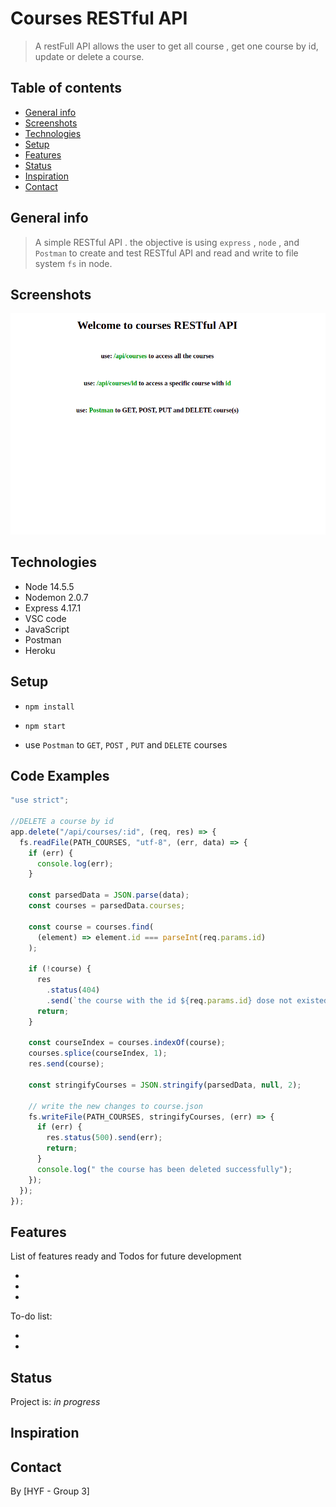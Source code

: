 # Courses RESTful API

> A restFull API allows the user to get all course , get one course by id, update or delete a course.

## Table of contents

- [General info](#general-info)
- [Screenshots](#screenshots)
- [Technologies](#technologies)
- [Setup](#setup)
- [Features](#features)
- [Status](#status)
- [Inspiration](#inspiration)
- [Contact](#contact)

## General info

> A simple RESTful API . the objective is using `express` , `node` , and `Postman` to create and test RESTful API and read and write to file system `fs` in node.

## Screenshots

![Example screenshot](planning/img/screenShot.png)

## Technologies

- Node 14.5.5
- Nodemon 2.0.7
- Express 4.17.1
- VSC code
- JavaScript
- Postman
- Heroku

## Setup

- `npm install`

- `npm start`

- use `Postman` to `GET`, `POST` , `PUT` and `DELETE` courses

## Code Examples

```js
"use strict";

//DELETE a course by id
app.delete("/api/courses/:id", (req, res) => {
  fs.readFile(PATH_COURSES, "utf-8", (err, data) => {
    if (err) {
      console.log(err);
    }

    const parsedData = JSON.parse(data);
    const courses = parsedData.courses;

    const course = courses.find(
      (element) => element.id === parseInt(req.params.id)
    );

    if (!course) {
      res
        .status(404)
        .send(`the course with the id ${req.params.id} dose not existed`);
      return;
    }

    const courseIndex = courses.indexOf(course);
    courses.splice(courseIndex, 1);
    res.send(course);

    const stringifyCourses = JSON.stringify(parsedData, null, 2);

    // write the new changes to course.json
    fs.writeFile(PATH_COURSES, stringifyCourses, (err) => {
      if (err) {
        res.status(500).send(err);
        return;
      }
      console.log(" the course has been deleted successfully");
    });
  });
});
```

## Features

List of features ready and Todos for future development

-
-
-

To-do list:

-
-

## Status

Project is: _in progress_

## Inspiration

## Contact

By [HYF - Group 3]
